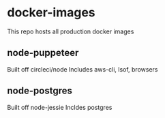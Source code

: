 # docker-images
This repo hosts all production docker images

## node-puppeteer

Built off circleci/node
Includes aws-cli, lsof, browsers

## node-postgres

Built off node-jessie
Incldes postgres
